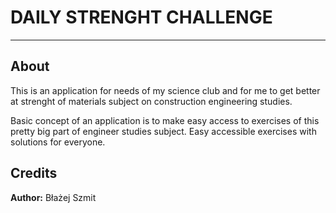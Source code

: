 <h1> DAILY STRENGHT CHALLENGE</h1>
<hr>
<h2>About</h2>
This is an application for needs of my science club and for me to get better at strenght of materials subject on construction 
engineering studies.

Basic concept of an application is to make easy access to exercises of this pretty big part of engineer studies subject.
 Easy accessible exercises with solutions for everyone.
 </hr>
 
<h2>Credits</h2>
<strong>Author:</strong> Błażej Szmit
